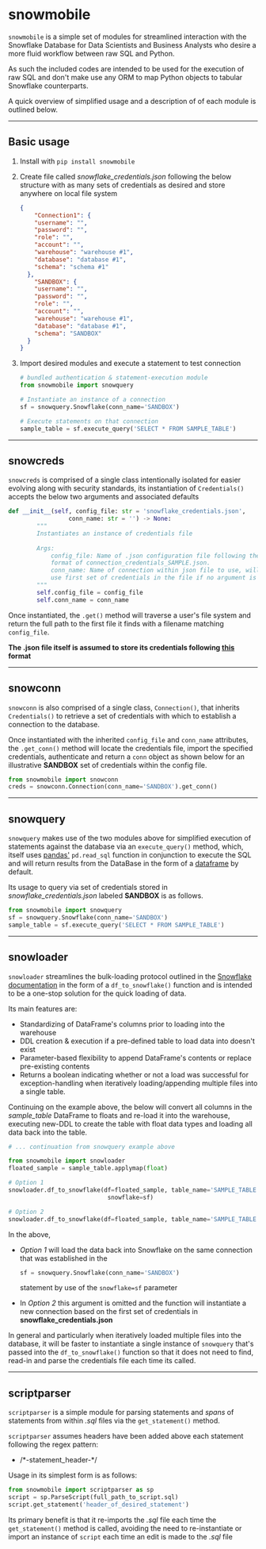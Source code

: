 # snowmobile

`snowmobile` is a simple set of modules for streamlined interaction with the Snowflake Database for Data Scientists and Business Analysts
who desire a more fluid workflow between raw SQL and Python. 

As such the included codes are intended to be used for the execution of raw SQL and don't make use any ORM to map Python objects to tabular Snowflake
counterparts.
 
A quick overview of simplified usage and a description of of each module is outlined below.

---
## Basic usage
1. Install with `pip install snowmobile`

2. Create file called *snowflake_credentials.json* following the below structure with as many sets of credentials
as desired and store anywhere on local file system
    ```json
    {
        "Connection1": {
        "username":	"",
        "password":	"",
        "role": "",
        "account": "",
        "warehouse": "warehouse #1",
        "database":	"database #1",
        "schema": "schema #1"
      },
        "SANDBOX": {
        "username":	"",
        "password":	"",
        "role": "",
        "account": "",
        "warehouse": "warehouse #1",
        "database":	"database #1",
        "schema": "SANDBOX"
      }
    }
    ```
   
3. Import desired modules and execute a statement to test connection
    ```python
    # bundled authentication & statement-execution module  
    from snowmobile import snowquery
   
    # Instantiate an instance of a connection
    sf = snowquery.Snowflake(conn_name='SANDBOX')
   
    # Execute statements on that connection 
    sample_table = sf.execute_query('SELECT * FROM SAMPLE_TABLE')
    ```

---
## snowcreds
`snowcreds` is comprised of a single class intentionally isolated for easier evolving along with security standards, 
its instantiation of `Credentials()` accepts the below two arguments and associated defaults
```python
def __init__(self, config_file: str = 'snowflake_credentials.json',
                 conn_name: str = '') -> None:
        """
        Instantiates an instance of credentials file
        
        Args:
            config_file: Name of .json configuration file following the
            format of connection_credentials_SAMPLE.json.
            conn_name: Name of connection within json file to use, will
            use first set of credentials in the file if no argument is passed.
        """
        self.config_file = config_file
        self.conn_name = conn_name
```
Once instantiated, the `.get()` method will traverse a user's file system and return the full path to the first file it finds with a filename matching `config_file`.

**The .json file itself is assumed to store its credentials following [this](https://github.com/GEM7318/Snowmobile/blob/master/connection_credentials_SAMPLE.json) format**

---
## snowconn
`snowconn` is also comprised of a single class, `Connection()`, that inherits `Credentials()` to retrieve a set of credentials with which to establish a connection to the database.

Once instantiated with the inherited `config_file` and `conn_name` attributes, the `.get_conn()` method will locate the credentials file, import the specified credentials, authenticate and return a `conn` 
object as shown below for an illustrative **SANDBOX** set of credentials within the config file.
```python
from snowmobile import snowconn
creds = snowconn.Connection(conn_name='SANDBOX').get_conn()
```

---
## snowquery
`snowquery` makes use of the two modules above for simplified execution of statements against the database via an `execute_query()` method, which, itself
uses [pandas'](https://pandas.pydata.org/) `pd.read_sql` function in conjunction to execute the SQL and will return results from the DataBase
in the form of a [dataframe](https://pandas.pydata.org/pandas-docs/stable/reference/api/pandas.DataFrame.html) by default.

Its usage to query via set of credentials stored in _snowflake_credentials.json_ labeled **SANDBOX** is as follows.

```python
from snowmobile import snowquery
sf = snowquery.Snowflake(conn_name='SANDBOX')
sample_table = sf.execute_query('SELECT * FROM SAMPLE_TABLE')
```


---
## snowloader
`snowloader` streamlines the bulk-loading protocol outlined in the [Snowflake documentation](https://docs.snowflake.com/en/user-guide/data-load-overview.html)
in the form of a `df_to_snowflake()` function and is intended to be a one-stop solution for the quick loading of data.

Its main features are:
- Standardizing of DataFrame's columns prior to loading into the warehouse
- DDL creation & execution if a pre-defined table to load data into doesn't exist 
- Parameter-based flexibility to append DataFrame's contents or replace pre-existing contents
- Returns a boolean indicating whether or not a load was successful for exception-handling when iteratively loading/appending multiple files
into a single table.

Continuing on the example above, the below will convert all columns in the _sample_table_ DataFrame to floats and re-load it into the warehouse,
executing new-DDL to create the table with float data types and loading all data back into the table.

```python
# ... continuation from snowquery example above

from snowmobile import snowloader
floated_sample = sample_table.applymap(float)

# Option 1 
snowloader.df_to_snowflake(df=floated_sample, table_name='SAMPLE_TABLE', force_recreate=True,
                            snowflake=sf)

# Option 2 
snowloader.df_to_snowflake(df=floated_sample, table_name='SAMPLE_TABLE', force_recreate=True)
``` 

In the above,
- *Option 1* will load the data back into Snowflake on the same connection that was established in the
  
    ```python
    sf = snowquery.Snowflake(conn_name='SANDBOX')
    ``` 
  statement by use of the `snowflake=sf` parameter
- In *Option 2* this argument is omitted and the function will instantiate a new connection based on the first set of credentials in **snowflake_credentials.json**


In general and particularly when iteratively loaded multiple files into the database, it will be faster to instantiate a single instance of `snowquery`
that's passed into the `df_to_snowflake()` function so that it does not need to find, read-in and parse the credentials file each time its called.

---
## scriptparser
`scriptparser` is a simple module for parsing statements and *spans* of statements from within _.sql_ files via the `get_statement()` method.

`scriptparser` assumes headers have been added above each statement following the regex pattern:
- /\*-statement_header-\*/

Usage in its simplest form is as follows:
```python
from snowmobile import scriptparser as sp
script = sp.ParseScript(full_path_to_script.sql)
script.get_statement('header_of_desired_statement')
```

Its primary benefit is that it re-imports the _.sql_ file each time the `get_statement()` method is called, avoiding
the need to re-instantiate or import an instance of `script` each time an edit is made to the _.sql_ file 
  
